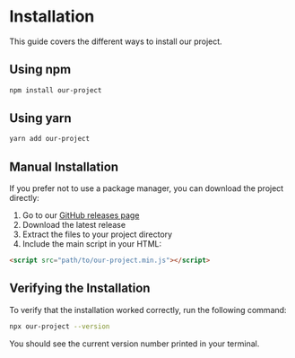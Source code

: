 # Installation

This guide covers the different ways to install our project.

## Using npm

```bash
npm install our-project
```

## Using yarn

```bash
yarn add our-project
```

## Manual Installation

If you prefer not to use a package manager, you can download the project directly:

1. Go to our [GitHub releases page](https://github.com/yourusername/yourproject/releases)
2. Download the latest release
3. Extract the files to your project directory
4. Include the main script in your HTML:

```html
<script src="path/to/our-project.min.js"></script>
```

## Verifying the Installation

To verify that the installation worked correctly, run the following command:

```bash
npx our-project --version
```

You should see the current version number printed in your terminal.
